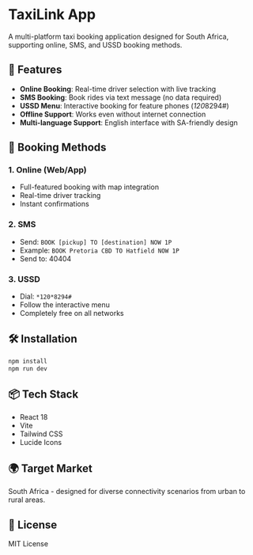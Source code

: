 # TaxiLink App

A multi-platform taxi booking application designed for South Africa, supporting online, SMS, and USSD booking methods.

## 🚀 Features

- **Online Booking**: Real-time driver selection with live tracking
- **SMS Booking**: Book rides via text message (no data required)
- **USSD Menu**: Interactive booking for feature phones (*120*8294#)
- **Offline Support**: Works even without internet connection
- **Multi-language Support**: English interface with SA-friendly design

## 📱 Booking Methods

### 1. Online (Web/App)
- Full-featured booking with map integration
- Real-time driver tracking
- Instant confirmations

### 2. SMS
- Send: `BOOK [pickup] TO [destination] NOW 1P`
- Example: `BOOK Pretoria CBD TO Hatfield NOW 1P`
- Send to: 40404

### 3. USSD
- Dial: `*120*8294#`
- Follow the interactive menu
- Completely free on all networks

## 🛠️ Installation
```bash
npm install
npm run dev
```

## 📦 Tech Stack

- React 18
- Vite
- Tailwind CSS
- Lucide Icons

## 🌍 Target Market

South Africa - designed for diverse connectivity scenarios from urban to rural areas.

## 📄 License

MIT License